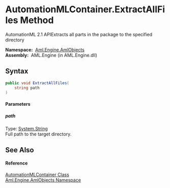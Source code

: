 AutomationMLContainer.ExtractAllFiles Method
============================================
AutomationML 2.1 APIExtracts all parts in the package to the specified directory

  **Namespace:**  [Aml.Engine.AmlObjects][1]  
  **Assembly:**  AML.Engine (in AML.Engine.dll)

Syntax
------

```csharp
public void ExtractAllFiles(
	string path
)
```

#### Parameters

##### *path*
Type: [System.String][2]  
 Full path to the target directory.


See Also
--------

#### Reference
[AutomationMLContainer Class][3]  
[Aml.Engine.AmlObjects Namespace][1]  

[1]: ../README.md
[2]: https://docs.microsoft.com/dotnet/api/system.string
[3]: README.md
[4]: https://www.automationml.org
[5]: ../../icons/logoShade.png